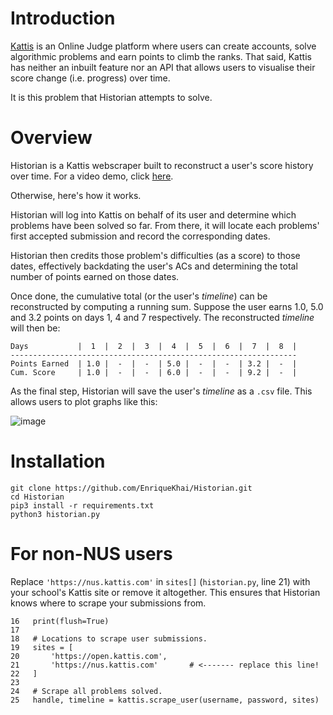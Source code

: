 # Introduction

[Kattis](https://open.kattis.com/) is an Online Judge platform where users can
create accounts, solve algorithmic problems and earn points to climb the ranks.
That said, Kattis has neither an inbuilt feature nor an API that allows users to
visualise their score change (i.e. progress) over time.

It is this problem that Historian attempts to solve.

# Overview

Historian is a Kattis webscraper built to reconstruct a user's score history
over time. For a video demo, click [here](https://www.loom.com/share/a97cd7d9ac94473aa41317424e5bfd7e).

Otherwise, here's how it works.

Historian will log into Kattis on behalf of its user and determine which problems
have been solved so far. From there, it will locate each problems' first accepted
submission and record the corresponding dates.

Historian then credits those problem's difficulties (as a score) to those dates,
effectively backdating the user's ACs and determining the total number of points
earned on those dates.

Once done, the cumulative total (or the user's *timeline*) can be reconstructed by
computing a running sum. Suppose the user earns 1.0, 5.0 and 3.2 points on days 1,
4 and 7 respectively. The reconstructed *timeline* will then be:

```
Days           |  1  |  2  |  3  |  4  |  5  |  6  |  7  |  8  |
----------------------------------------------------------------
Points Earned  | 1.0 |  -  |  -  | 5.0 |  -  |  -  | 3.2 |  -  |
Cum. Score     | 1.0 |  -  |  -  | 6.0 |  -  |  -  | 9.2 |  -  |
```

As the final step, Historian will save the user's *timeline* as a `.csv` file. This
allows users to plot graphs like this:

![image](https://user-images.githubusercontent.com/42400406/120999366-9ce50a80-c7bb-11eb-8a10-e8c8be1a34cf.png)

# Installation

```
git clone https://github.com/EnriqueKhai/Historian.git
cd Historian
pip3 install -r requirements.txt
python3 historian.py
```
# For non-NUS users

Replace `'https://nus.kattis.com'` in `sites[]` (`historian.py`, line 21) with your school's
Kattis site or remove it altogether. This ensures that Historian knows where to scrape your
submissions from.

```Python3
16   print(flush=True)
17
18   # Locations to scrape user submissions.
19   sites = [
20       'https://open.kattis.com',
21       'https://nus.kattis.com'       # <------- replace this line!
22   ]
23 
24   # Scrape all problems solved.
25   handle, timeline = kattis.scrape_user(username, password, sites)
```
